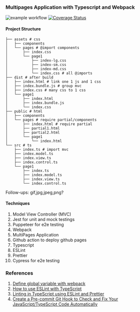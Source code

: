 ### Multipages Application with Typescript and Webpack

![example workflow](https://github.com/zcemycl/webpack-ts-mpa-example/actions/workflows/main.yml/badge.svg) [![Coverage Status](https://coveralls.io/repos/github/zcemycl/webpack-ts-mpa-example/badge.svg?branch=main)](https://coveralls.io/github/zcemycl/webpack-ts-mpa-example?branch=main)

#### Project Structure

```
├── assets # css
│   ├── components
│   └── pages # @import components
│       ├── index.css
│       └── page1
│           ├── index-lg.css
│           ├── index-sm.css
│           ├── index-md.css
│           └── index.css # all @imports
├── dist # after build
│   ├── index.html # link one 1 js and 1 css
│   ├── index.bundle.js # group mvc
│   ├── index.css # many css to 1 css
│   └── page1
│       ├── index.html
│       ├── index.bundle.js
│       └── index.css
├── public # html
│   ├── components
│   └── pages # require partial/components
│       ├── index.html # require partial
│       ├── partial1.html
│       ├── partial2.html
│       └── page1
│           └── index.html
└── src # ts
    ├── index.ts # import mvc
    ├── index.model.ts
    ├── index.view.ts
    ├── index.control.ts
    └── page1
        ├── index.ts
        ├── index.model.ts
        ├── index.view.ts
        └── index.control.ts
```

Follow-ups: gif,jpg,jpeg,png?

#### Techniques

1. Model View Controller (MVC)
2. Jest for unit and mock testings
3. Puppeteer for e2e testing
4. Webpack
5. MultiPages Application
6. Github action to deploy github pages
7. Typescript
8. ESLint
9. Prettier
10. Cypress for e2e testing

### References

1. [Define global variable with webpack](https://stackoverflow.com/questions/37656592/define-global-variable-with-webpack)
2. [How to use ESLint with TypeScript](https://khalilstemmler.com/blogs/typescript/eslint-for-typescript/)
3. [Linting in TypeScript using ESLint and Prettier](https://blog.logrocket.com/linting-typescript-eslint-prettier/)
4. [Create a Pre-commit Git Hook to Check and Fix Your JavaScript/TypeScript Code Automatically](https://javascript.plainenglish.io/create-a-pre-commit-git-hook-to-check-and-fix-your-javascript-typescript-code-b04de61834bd)

